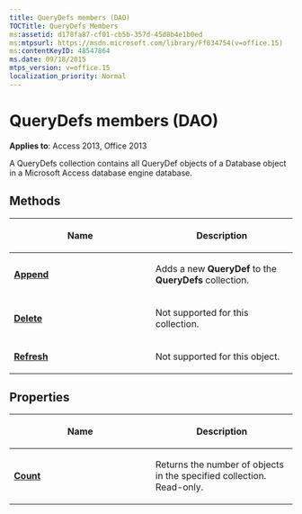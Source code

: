 ```yaml
---
title: QueryDefs members (DAO)
TOCTitle: QueryDefs Members
ms:assetid: d178fa87-cf01-cb5b-357d-45d8b4e1b0ed
ms:mtpsurl: https://msdn.microsoft.com/library/Ff834754(v=office.15)
ms:contentKeyID: 48547864
ms.date: 09/18/2015
mtps_version: v=office.15
localization_priority: Normal
---
```


# QueryDefs members (DAO)


**Applies to**: Access 2013, Office 2013

A QueryDefs collection contains all QueryDef objects of a Database object in a Microsoft Access database engine database.

## Methods

<table>
<colgroup>
<col style="width: 50%" />
<col style="width: 50%" />
</colgroup>
<thead>
<tr class="header">
<th><p>Name</p></th>
<th><p>Description</p></th>
</tr>
</thead>
<tbody>
<tr class="odd">
<td><p><strong><a href="querydefs-append-method-dao.md">Append</a></strong></p></td>
<td><p>Adds a new <strong>QueryDef</strong> to the <strong>QueryDefs</strong> collection.</p></td>
</tr>
<tr class="even">
<td><p><strong><a href="querydefs-delete-method-dao.md">Delete</a></strong></p></td>
<td><p>Not supported for this collection.</p></td>
</tr>
<tr class="odd">
<td><p><strong><a href="querydefs-refresh-method-dao.md">Refresh</a></strong></p></td>
<td><p>Not supported for this object.</p></td>
</tr>
</tbody>
</table>


## Properties

<table>
<colgroup>
<col style="width: 50%" />
<col style="width: 50%" />
</colgroup>
<thead>
<tr class="header">
<th><p>Name</p></th>
<th><p>Description</p></th>
</tr>
</thead>
<tbody>
<tr class="odd">
<td><p><strong><a href="querydefs-count-property-dao.md">Count</a></strong></p></td>
<td><p>Returns the number of objects in the specified collection. Read-only.</p></td>
</tr>
</tbody>
</table>

